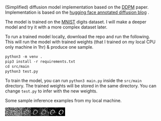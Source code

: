 (Simplified) diffusion model implementation based on the [DDPM](https://arxiv.org/abs/2006.11239) paper.  Implementation is based on the [hugging face annotated diffusion blog](https://huggingface.co/blog/annotated-diffusion) .

The model is trained on the [MNIST](https://www.kaggle.com/datasets/hojjatk/mnist-dataset) digits dataset. I will make a deeper model and try it with a more complex dataset later.

To run a trained model locally,  download the repo and run the following. This will run the model with trained weights (that I trained on my local CPU only machine in 1hr) & produce one sample.

    python3 -m venv . 
    pip3 install -r requirements.txt
    cd src/main
    python3 test.py
 
 To train the model, you can run `python3 main.py` inside the `src/main` directory. The trained weights will be stored in the same directory. You can change `test.py` 
to infer with the new weights.

Some sample inference examples from my local machine.

<img src="./results/result-0.jpg" width="196px"><img>
